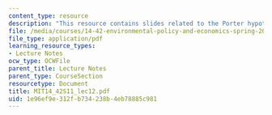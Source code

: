 ```yaml
---
content_type: resource
description: "This resource contains slides related to the Porter hypothesis.\r\n"
file: /media/courses/14-42-environmental-policy-and-economics-spring-2011/1e96ef9e312fb734238b4eb78885c981_MIT14_42S11_lec12.pdf
file_type: application/pdf
learning_resource_types:
- Lecture Notes
ocw_type: OCWFile
parent_title: Lecture Notes
parent_type: CourseSection
resourcetype: Document
title: MIT14_42S11_lec12.pdf
uid: 1e96ef9e-312f-b734-238b-4eb78885c981
---
```

